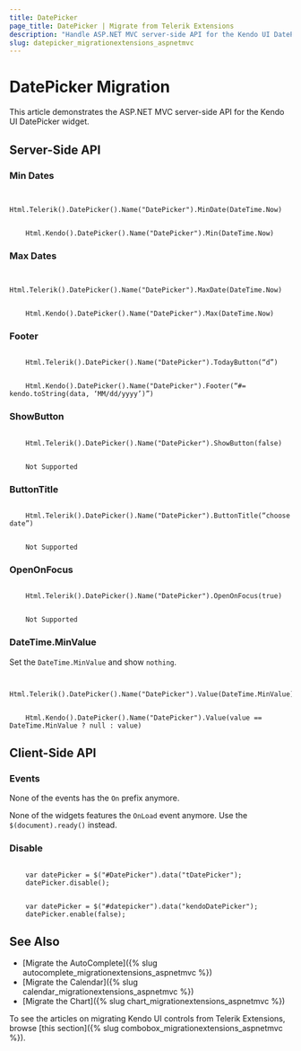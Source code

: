 ```yaml
---
title: DatePicker
page_title: DatePicker | Migrate from Telerik Extensions
description: "Handle ASP.NET MVC server-side API for the Kendo UI DatePicker widget."
slug: datepicker_migrationextensions_aspnetmvc
---
```


# DatePicker Migration

This article demonstrates the ASP.NET MVC server-side API for the Kendo UI DatePicker widget.

## Server-Side API

### Min Dates

```tab-Previous

    Html.Telerik().DatePicker().Name("DatePicker").MinDate(DateTime.Now)
```
```tab-Current

    Html.Kendo().DatePicker().Name("DatePicker").Min(DateTime.Now)
```

### Max Dates

```tab-Previous

    Html.Telerik().DatePicker().Name("DatePicker").MaxDate(DateTime.Now)
```
```tab-Current

    Html.Kendo().DatePicker().Name("DatePicker").Max(DateTime.Now)
```

### Footer

```tab-Previous

    Html.Telerik().DatePicker().Name("DatePicker").TodayButton(“d”)
```
```tab-Current

    Html.Kendo().DatePicker().Name("DatePicker").Footer(“#= kendo.toString(data, ‘MM/dd/yyyy’)”)
```

### ShowButton

```tab-Previous

    Html.Telerik().DatePicker().Name("DatePicker").ShowButton(false)
```
```tab-Current

    Not Supported
```

### ButtonTitle

```tab-Previous

    Html.Telerik().DatePicker().Name("DatePicker").ButtonTitle(“choose date”)

```
```tab-Current

    Not Supported
```

### OpenOnFocus

```tab-Previous

    Html.Telerik().DatePicker().Name("DatePicker").OpenOnFocus(true)
```
```tab-Current

    Not Supported
```

### DateTime.MinValue

Set the `DateTime.MinValue` and show `nothing`.

```tab-Previous

    Html.Telerik().DatePicker().Name("DatePicker").Value(DateTime.MinValue)
```
```tab-Current

    Html.Kendo().DatePicker().Name("DatePicker").Value(value == DateTime.MinValue ? null : value)
```

## Client-Side API

### Events

None of the events has the `On` prefix anymore.

None of the widgets features the `OnLoad` event anymore. Use the `$(document).ready()` instead.

### Disable

```tab-Previous

    var datePicker = $("#DatePicker").data("tDatePicker");
    datePicker.disable();
```
```tab-Current

    var datePicker = $("#datepicker").data("kendoDatePicker");
    datePicker.enable(false);
```

## See Also

* [Migrate the AutoComplete]({% slug autocomplete_migrationextensions_aspnetmvc %})
* [Migrate the Calendar]({% slug calendar_migrationextensions_aspnetmvc %})
* [Migrate the Chart]({% slug chart_migrationextensions_aspnetmvc %})

To see the articles on migrating Kendo UI controls from Telerik Extensions, browse [this section]({% slug combobox_migrationextensions_aspnetmvc %}).

